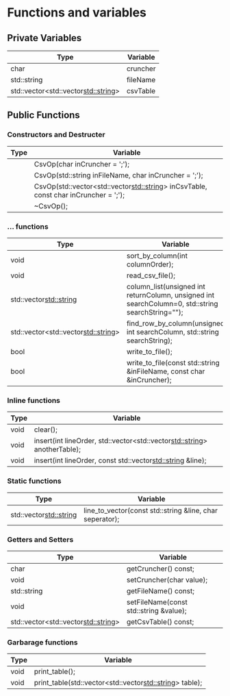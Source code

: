 # Functions and variables

## Private Variables

|Type|Variable|
|-------------|-------------|
|char|cruncher|
|std::string|fileName|
|std::vector<std::vector<std::string>>|csvTable|

## Public Functions

### Constructors and Destructer

|Type|Variable|
|-------------|-------------|
||CsvOp(char inCruncher = ';');|
||CsvOp(std::string inFileName, char inCruncher = ';');|
||CsvOp(std::vector<std::vector<std::string>> inCsvTable, const char inCruncher = ';');|
||~CsvOp();|

### ... functions

|Type|Variable|
|-------------|-------------|
|void|sort_by_column(int columnOrder);|
|void|read_csv_file();|
|std::vector<std::string>|column_list(unsigned int returnColumn, unsigned int searchColumn=0, std::string searchString="");|
|std::vector<std::vector<std::string>>|find_row_by_column(unsigned int searchColumn, std::string searchString);|
|bool|write_to_file();|
|bool|write_to_file(const std::string &inFileName, const char &inCruncher);|

### Inline functions

|Type|Variable|
|-------------|-------------|
|void|clear();|
|void|insert(int lineOrder, std::vector<std::vector<std::string>> anotherTable);|
|void|insert(int lineOrder, const std::vector<std::string> &line);|

### Static functions

|Type|Variable|
|-------------|-------------|
|std::vector<std::string>|line_to_vector(const std::string &line, char seperator);|

### Getters and Setters

|Type|Variable|
|-------------|-------------|
|char|getCruncher() const;|
|void|setCruncher(char value);|
|std::string|getFileName() const;|
|void|setFileName(const std::string &value);|
|std::vector<std::vector<std::string>>|getCsvTable() const;|

### Garbarage functions

|Type|Variable|
|-------------|-------------|
|void|print_table();|
|void|print_table(std::vector<std::vector<std::string>> table);|
